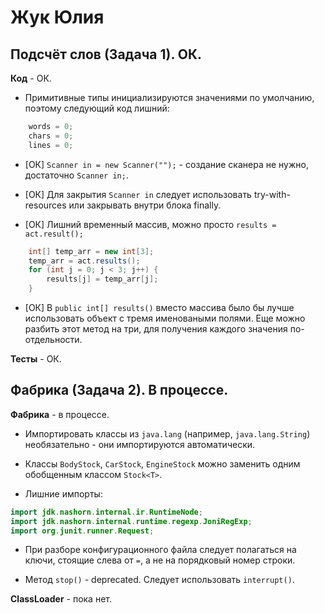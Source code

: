 # Жук Юлия

## Подсчёт слов (Задача 1). ОК.

**Код** - ОК.

- Примитивные типы инициализируются значениями по умолчанию, поэтому следующий код лишний:
```Java
    words = 0;
	chars = 0;
	lines = 0;
```

- [ОК] `Scanner in = new Scanner("");` - создание сканера не нужно, достаточно `Scanner in;`.

- [ОК] Для закрытия `Scanner in` следует использовать try-with-resources или закрывать внутри блока finally.


- [ОК] Лишний временный массив, можно просто `results = act.result();`
```Java
	int[] temp_arr = new int[3];
	temp_arr = act.results();
	for (int j = 0; j < 3; j++) {
		results[j] = temp_arr[j];
	}   
```

- [ОК] В `public int[] results()` вместо массива было бы лучше использовать объект с тремя именоваными полями.
Еще можно разбить этот метод на три, для получения каждого значения по-отдельности.

**Тесты** - ОК.

## Фабрика (Задача 2). В процессе.

**Фабрика** - в процессе.

- Импортировать классы из `java.lang` (например, `java.lang.String`) необязательно - они импортируются автоматически.

- Классы `BodyStock`, `CarStock`, `EngineStock` можно заменить одним обобщенным классом `Stock<T>`.

- Лишние импорты:
```Java
import jdk.nashorn.internal.ir.RuntimeNode;
import jdk.nashorn.internal.runtime.regexp.JoniRegExp;
import org.junit.runner.Request;
```

- При разборе конфигурационного файла следует полагаться на ключи, стоящие слева от `=`, а не на порядковый номер строки.

- Метод `stop()` - deprecated. Следует использовать `interrupt()`.

**ClassLoader** - пока нет.
